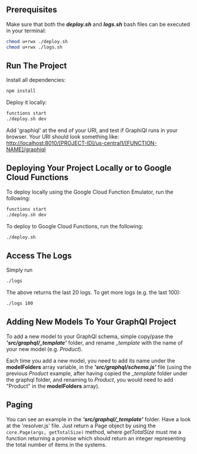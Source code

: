 ## Prerequisites
Make sure that both the **_deploy.sh_** and **_logs.sh_** bash files can be executed in your terminal:
```bash
chmod u+rwx ./deploy.sh
chmod u+rwx ./logs.sh
```

## Run The Project
Install all dependencies:
```bash
npm install
```

Deploy it locally:
```bash
functions start
./deploy.sh dev
```
Add 'graphiql' at the end of your URI, and test if GraphiQl runs in your browser. Your URI should look something like: [http://localhost:8010/[PROJECT-ID]/us-central1/[FUNCTION-NAME]/graphiql](http://localhost:8010/[PROJECT_ID]/us-central1/[FUNCTION-NAME]/graphiql)

## Deploying Your Project Locally or to Google Cloud Functions 
To deploy locally using the Google Cloud Function Emulator, run the following:
```bash
functions start
./deploy.sh dev
```

To deploy to Google Cloud Functions, run the following:
```bash
./deploy.sh
```

## Access The Logs 
Simply run 
```bash
./logs
```
The above returns the last 20 logs. To get more logs (e.g. the last 100):
```bash
./logs 100
```

## Adding New Models To Your GraphQl Project
To add a new model to your GraphQl schema, simple copy/pase the **_'src/graphql/\_template'_** folder, and rename _\_template_ with the name of your new model (e.g. _Product_). 

Each time you add a new model, you need to add its name under the **modelFolders** array variable, in the **_'src/graphql/schema.js'_** file (using the previous _Product_ example, after having copied the _\_template_ folder under the graphql folder, and renaming to _Product_, you would need to add "Product" in the **modelFolders** array).

## Paging
You can see an example in the **_'src/graphql/\_template'_** folder. Have a look at the 'resolver.js' file. Just return a Page object by using the ``` core.Page(args, getTotalSize) ``` method, where _getTotalSize_ must me a function returning a promise which should return an integer representing the total number of items in the systems.